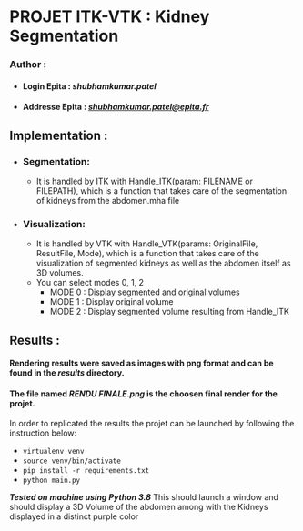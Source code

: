 # PROJET ITK-VTK : Kidney Segmentation

### **Author** :
- #### **Login Epita** : ***shubhamkumar.patel***
- #### **Addresse Epita** : ***shubhamkumar.patel@epita.fr***


## Implementation :
- ### Segmentation:
  - It is handled by ITK with Handle_ITK(param: FILENAME or FILEPATH), which is a function that takes care of the segmentation of kidneys from the abdomen.mha file

- ### Visualization:
  - It is handled by VTK with Handle_VTK(params: OriginalFile, ResultFile, Mode), which is a function that takes care of the visualization of segmented kidneys as well as the abdomen itself as 3D volumes.
  - You can select modes 0, 1, 2 
    - MODE 0 :  Display segmented and original volumes 
    - MODE 1 :  Display original volume 
    - MODE 2 :  Display segmented volume resulting from Handle_ITK

## Results :
#### Rendering results were saved as images with png format and can be found in the ***results*** directory.
#### **The file named ***RENDU FINALE.png*** is the choosen final render for the projet.**


In order to replicated the results the projet can be launched by following the instruction below:
- `virtualenv venv`
- `source venv/bin/activate`
- `pip install -r requirements.txt`
- `python main.py`

***Tested on machine using Python 3.8***
This should launch a window and should display a 3D Volume of the abdomen among with the Kidneys displayed in a distinct purple color
